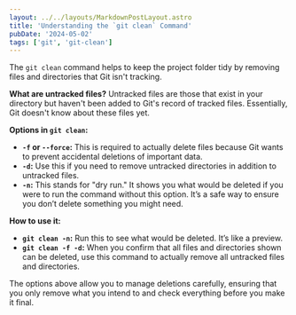 ```yaml
---
layout: ../../layouts/MarkdownPostLayout.astro
title: 'Understanding the `git clean` Command'
pubDate: '2024-05-02'
tags: ['git', 'git-clean']
---
```


The `git clean` command helps to keep the project folder tidy by removing files and directories that Git isn't tracking.

**What are untracked files?**
Untracked files are those that exist in your directory but haven't been added to Git's record of tracked files. Essentially, Git doesn't know about these files yet.

**Options in `git clean`:**
- **`-f` or `--force`:** This is required to actually delete files because Git wants to prevent accidental deletions of important data.
- **`-d`:** Use this if you need to remove untracked directories in addition to untracked files.
- **`-n`:** This stands for "dry run." It shows you what would be deleted if you were to run the command without this option. It’s a safe way to ensure you don’t delete something you might need.

**How to use it:**
- **`git clean -n`:** Run this to see what would be deleted. It’s like a preview.
- **`git clean -f -d`:** When you confirm that all files and directories shown can be deleted, use this command to actually remove all untracked files and directories.

The options above allow you to manage deletions carefully, ensuring that you only remove what you intend to and check everything before you make it final.